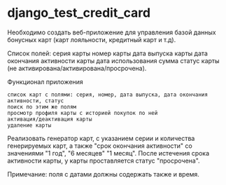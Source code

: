 # django_test_credit_card
Необходимо создать веб-приложение для управления базой данных бонусных карт (карт лояльности, кредитный карт и т.д).

Список полей: 
серия карты
номер карты
дата выпуска карты
дата окончания активности карты
дата использования
сумма
статус карты (не активирована/активирована/просрочена).

Функционал приложения

    список карт с полями: серия, номер, дата выпуска, дата окончания активности, статус
    поиск по этим же полям
    просмотр профиля карты с историей покупок по ней
    активация/деактивация карты
    удаление карты


Реализовать генератор карт, с указанием серии и количества генерируемых карт, а также "срок окончания активности" со значениями "1 год", "6 месяцев" "1 месяц". После истечения срока активности карты, у карты проставляется статус "просрочена".

Примечание: поля с датами должны содержать также и время.
